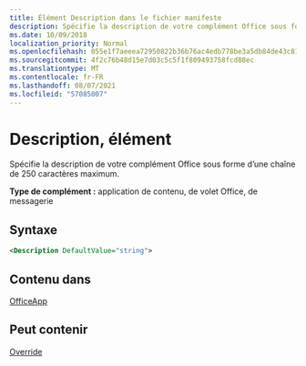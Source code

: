 ```yaml
---
title: Élément Description dans le fichier manifeste
description: Spécifie la description de votre complément Office sous forme d’une chaîne de 250 caractères maximum.
ms.date: 10/09/2018
localization_priority: Normal
ms.openlocfilehash: 055e1f7aeeea72950822b36b76ac4edb778be3a5db84de43c81c6d4eebb21d62
ms.sourcegitcommit: 4f2c76b48d15e7d03c5c5f1f809493758fcd88ec
ms.translationtype: MT
ms.contentlocale: fr-FR
ms.lasthandoff: 08/07/2021
ms.locfileid: "57085007"
---
```

# <a name="description-element"></a>Description, élément

Spécifie la description de votre complément Office sous forme d’une chaîne de 250 caractères maximum.

**Type de complément :** application de contenu, de volet Office, de messagerie

## <a name="syntax"></a>Syntaxe

```XML
<Description DefaultValue="string">
```

## <a name="contained-in"></a>Contenu dans

[OfficeApp](officeapp.md)


## <a name="can-contain"></a>Peut contenir

[Override](override.md)


